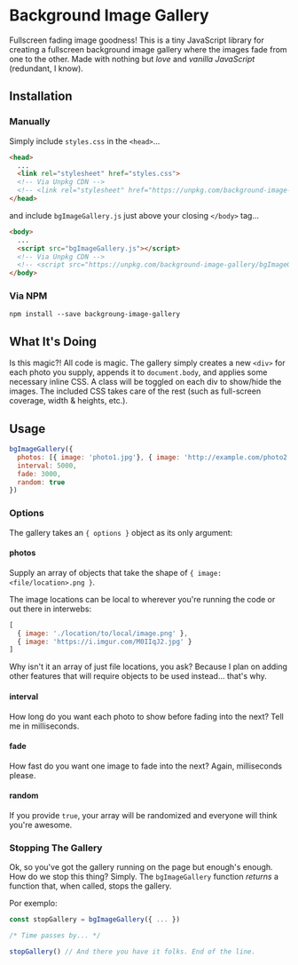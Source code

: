 # Background Image Gallery

Fullscreen fading image goodness! This is a tiny JavaScript library for creating a fullscreen background image gallery where the images fade from one to the other. Made with nothing but *love* and *vanilla JavaScript* (redundant, I know).


## Installation

### Manually

Simply include `styles.css` in the `<head>`...

```html
<head>
  ...
  <link rel="stylesheet" href="styles.css">
  <!-- Via Unpkg CDN -->
  <!-- <link rel="stylesheet" href="https://unpkg.com/background-image-gallery/styles.css"> -->
</head>
```

and include `bgImageGallery.js` just above your closing `</body>` tag...

```html
<body>
  ...
  <script src="bgImageGallery.js"></script>
  <!-- Via Unpkg CDN -->
  <!-- <script src="https://unpkg.com/background-image-gallery/bgImageGallery.js"></script> -->
</body>
```

### Via NPM

```
npm install --save backgroung-image-gallery
```


## What It's Doing

Is this magic?! All code is magic. The gallery simply creates a new `<div>` for each photo you supply, appends it to `document.body`, and applies some necessary inline CSS. A class will be toggled on each div to show/hide the images. The included CSS takes care of the rest (such as full-screen coverage, width & heights, etc.).


## Usage

```javascript
bgImageGallery({
  photos: [{ image: 'photo1.jpg'}, { image: 'http://example.com/photo2.png'}],
  interval: 5000,
  fade: 3000,
  random: true
})
```

### Options

The gallery takes an `{ options }` object as its only argument:

#### photos

Supply an array of objects that take the shape of `{ image: <file/location>.png }`.

The image locations can be local to wherever you're running the code or out there in interwebs:

```javascript
[
  { image: './location/to/local/image.png' },
  { image: 'https://i.imgur.com/M0IIqJ2.jpg' }
]
```

Why isn't it an array of just file locations, you ask? Because I plan on adding other features that will require objects to be used instead... that's why.

#### interval

How long do you want each photo to show before fading into the next? Tell me in milliseconds.

#### fade

How fast do you want one image to fade into the next? Again, milliseconds please.

#### random

If you provide `true`, your array will be randomized and everyone will think you're awesome.

### Stopping The Gallery

Ok, so you've got the gallery running on the page but enough's enough. How do we stop this thing? Simply. The `bgImageGallery` function *returns* a function that, when called, stops the gallery.

Por exemplo:
```javascript
const stopGallery = bgImageGallery({ ... })

/* Time passes by... */

stopGallery() // And there you have it folks. End of the line.
```
